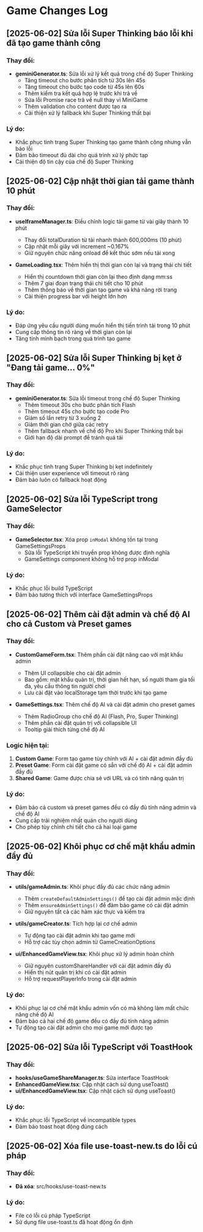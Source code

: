 
# Game Changes Log

## [2025-06-02] Sửa lỗi Super Thinking báo lỗi khi đã tạo game thành công

### Thay đổi:
- **geminiGenerator.ts**: Sửa lỗi xử lý kết quả trong chế độ Super Thinking
  - Tăng timeout cho bước phân tích từ 30s lên 45s  
  - Tăng timeout cho bước tạo code từ 45s lên 60s
  - Thêm kiểm tra kết quả hợp lệ trước khi trả về
  - Sửa lỗi Promise race trả về null thay vì MiniGame
  - Thêm validation cho content được tạo ra
  - Cải thiện xử lý fallback khi Super Thinking thất bại

### Lý do:
- Khắc phục tình trạng Super Thinking tạo game thành công nhưng vẫn báo lỗi
- Đảm bảo timeout đủ dài cho quá trình xử lý phức tạp
- Cải thiện độ tin cậy của chế độ Super Thinking

## [2025-06-02] Cập nhật thời gian tải game thành 10 phút

### Thay đổi:
- **useIframeManager.ts**: Điều chỉnh logic tải game từ vài giây thành 10 phút
  - Thay đổi totalDuration từ tải nhanh thành 600,000ms (10 phút)
  - Cập nhật mỗi giây với increment ~0.167%
  - Giữ nguyên chức năng onload để kết thúc sớm nếu tải xong

- **GameLoading.tsx**: Thêm hiển thị thời gian còn lại và trạng thái chi tiết
  - Hiển thị countdown thời gian còn lại theo định dạng mm:ss
  - Thêm 7 giai đoạn trạng thái chi tiết cho 10 phút
  - Thêm thông báo về thời gian tạo game và khả năng rời trang
  - Cải thiện progress bar với height lớn hơn

### Lý do:
- Đáp ứng yêu cầu người dùng muốn hiển thị tiến trình tải trong 10 phút
- Cung cấp thông tin rõ ràng về thời gian còn lại
- Tăng tính minh bạch trong quá trình tạo game

## [2025-06-02] Sửa lỗi Super Thinking bị kẹt ở "Đang tải game... 0%"

### Thay đổi:
- **geminiGenerator.ts**: Sửa lỗi timeout trong chế độ Super Thinking
  - Thêm timeout 30s cho bước phân tích Flash
  - Thêm timeout 45s cho bước tạo code Pro  
  - Giảm số lần retry từ 3 xuống 2
  - Giảm thời gian chờ giữa các retry
  - Thêm fallback nhanh về chế độ Pro khi Super Thinking thất bại
  - Giới hạn độ dài prompt để tránh quá tải

### Lý do:
- Khắc phục tình trạng Super Thinking bị kẹt indefinitely
- Cải thiện user experience với timeout rõ ràng
- Đảm bảo luôn có fallback hoạt động

## [2025-06-02] Sửa lỗi TypeScript trong GameSelector

### Thay đổi:
- **GameSelector.tsx**: Xóa prop `inModal` không tồn tại trong GameSettingsProps
  - Sửa lỗi TypeScript khi truyền prop không được định nghĩa
  - GameSettings component không hỗ trợ prop inModal

### Lý do:
- Khắc phục lỗi build TypeScript
- Đảm bảo tương thích với interface GameSettingsProps

## [2025-06-02] Thêm cài đặt admin và chế độ AI cho cả Custom và Preset games

### Thay đổi:
- **CustomGameForm.tsx**: Thêm phần cài đặt nâng cao với mật khẩu admin
  - Thêm UI collapsible cho cài đặt admin
  - Bao gồm: mật khẩu quản trị, thời gian hết hạn, số người tham gia tối đa, yêu cầu thông tin người chơi
  - Lưu cài đặt vào localStorage tạm thời trước khi tạo game

- **GameSettings.tsx**: Thêm chế độ AI và cài đặt admin cho preset games
  - Thêm RadioGroup cho chế độ AI (Flash, Pro, Super Thinking)
  - Thêm phần cài đặt quản trị với collapsible UI
  - Tooltip giải thích từng chế độ AI

### Logic hiện tại:
1. **Custom Game**: Form tạo game tùy chỉnh với AI + cài đặt admin đầy đủ
2. **Preset Game**: Form cài đặt game có sẵn với chế độ AI + cài đặt admin đầy đủ  
3. **Shared Game**: Game được chia sẻ với URL và có tính năng quản trị

### Lý do:
- Đảm bảo cả custom và preset games đều có đầy đủ tính năng admin và chế độ AI
- Cung cấp trải nghiệm nhất quán cho người dùng
- Cho phép tùy chỉnh chi tiết cho cả hai loại game

## [2025-06-02] Khôi phục cơ chế mật khẩu admin đầy đủ

### Thay đổi:
- **utils/gameAdmin.ts**: Khôi phục đầy đủ các chức năng admin
  - Thêm `createDefaultAdminSettings()` để tạo cài đặt admin mặc định
  - Thêm `ensureAdminSettings()` để đảm bảo game có cài đặt admin
  - Giữ nguyên tất cả các hàm xác thực và kiểm tra

- **utils/gameCreator.ts**: Tích hợp lại cơ chế admin
  - Tự động tạo cài đặt admin khi tạo game mới
  - Hỗ trợ các tùy chọn admin từ GameCreationOptions

- **ui/EnhancedGameView.tsx**: Khôi phục xử lý admin hoàn chỉnh
  - Giữ nguyên customShareHandler với cài đặt admin đầy đủ
  - Hiển thị nút quản trị khi có cài đặt admin
  - Hỗ trợ requestPlayerInfo trong cài đặt admin

### Lý do:
- Khôi phục lại cơ chế mật khẩu admin vốn có mà không làm mất chức năng chế độ AI
- Đảm bảo cả hai chế độ game đều có đầy đủ tính năng admin
- Tự động tạo cài đặt admin cho mọi game mới được tạo

## [2025-06-02] Sửa lỗi TypeScript với ToastHook

### Thay đổi:
- **hooks/useGameShareManager.ts**: Sửa interface ToastHook
- **EnhancedGameView.tsx**: Cập nhật cách sử dụng useToast()
- **ui/EnhancedGameView.tsx**: Cập nhật cách sử dụng useToast()

### Lý do:
- Khắc phục lỗi TypeScript về incompatible types
- Đảm bảo toast hoạt động đúng cách

## [2025-06-02] Xóa file use-toast-new.ts do lỗi cú pháp

### Thay đổi:
- **Đã xóa**: src/hooks/use-toast-new.ts

### Lý do:
- File có lỗi cú pháp TypeScript
- Sử dụng file use-toast.ts đã hoạt động ổn định
